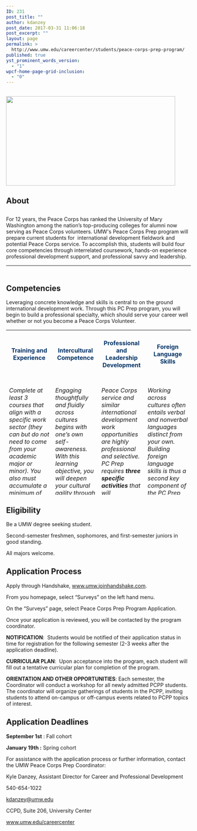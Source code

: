 ```yaml
---
ID: 231
post_title: ""
author: kdanzey
post_date: 2017-03-31 11:06:18
post_excerpt: ""
layout: page
permalink: >
  http://www.umw.edu/careercenter/students/peace-corps-prep-program/
published: true
yst_prominent_words_version:
  - "1"
wpcf-home-page-grid-inclusion:
  - "0"
---
```

<h2></h2>
<h2><strong><img class=" wp-image-235 alignright" src="http://www.umw.edu/careercenter/wp-content/uploads/sites/41/2017/03/PeaceCorpsPrep-1-300x159.jpg" alt="" width="461" height="244" /></strong></h2>
<h2><strong>About</strong></h2>
<h2></h2>
<h2></h2>
<h2></h2>
For 12 years, the Peace Corps has ranked the University of Mary Washington among the nation’s top-producing colleges for alumni now serving as Peace Corps volunteers. UMW's Peace Corps Prep program will prepare current students for  international development fieldwork and potential Peace Corps service. To accomplish this, students will build four core competencies through interrelated coursework, hands-on experience professional development support, and professional savvy and leadership.
<table style="height: 20px" width="1666">
<tbody>
<tr>
<td width="156">
<h6 style="text-align: center"><span style="color: #003366"><a style="color: #003366" href="https://www.peacecorps.gov/volunteer/volunteer-openings/">Where do you want to serve?</a></span></h6>
</td>
<td width="156">
<h6 style="text-align: center"><span style="color: #003366"><a style="color: #003366" href="https://www.peacecorps.gov/volunteer/connect-with-a-recruiter/">Find a Recruiter</a></span></h6>
</td>
<td width="156">
<h6 style="text-align: center"><span style="color: #003366"><a style="color: #003366" href="https://www.youtube.com/playlist?list=PL2B90BEBDEE4842E2">What Volunteers Do</a></span></h6>
</td>
<td width="156">
<h6 style="text-align: center"><span style="color: #003366"><a style="color: #003366" href="https://www.youtube.com/playlist?list=PLA47533D149B82EEB">Frequently Asked Questions</a></span></h6>
</td>
</tr>
</tbody>
</table>
<h2><strong>Competencies
</strong></h2>
Leveraging concrete knowledge and skills is central to on the ground international development work. Through this PC Prep program, you will begin to build a professional specialty, which should serve your career well whether or not you become a Peace Corps Volunteer.
<table style="height: 450px" width="1677">
<tbody>
<tr>
<td width="229">
<h4 style="text-align: center"><span style="color: #003366"><strong>Training and Experience</strong></span></h4>
</td>
<td width="229">
<h4 style="text-align: center"><strong><span style="color: #003366">Intercultural Competence</span></strong></h4>
</td>
<td width="229">
<h4 style="text-align: center"><span style="color: #003366"><strong>Professional and Leadership Development</strong></span></h4>
</td>
<td width="229">
<h4 style="text-align: center"><span style="color: #003366"><strong>Foreign Language Skills</strong></span></h4>
</td>
</tr>
<tr>
<td style="vertical-align: top">
<h6>Complete at least 3 courses that align with a specific work sector (they can but do not need to come from your academic major or minor). You also must accumulate a minimum of 50 hours of volunteer or work experience in that same sector.</h6>
<h6><a href="https://www.umw.edu/careercenter/students/peace-corps-prep-program/training-experience/">See Requirements</a></h6>
</td>
<td style="vertical-align: top">
<h6>Engaging thoughtfully and fluidly across cultures   begins with one’s own self-awareness. With this learning objective, you will deepen your cultural    agility through a mix of three introspective courses in which you learn about others while reflecting  upon your own self in relation to others.The goal is for you to build your capacity to shift perspective and behavior around relevant cultural differences.</h6>
<h6>See Requirements</h6>
</td>
<td style="vertical-align: top">
<h6>Peace Corps service and similar international development work opportunities are highly professional and selective. PC Prep requires <b>three specific activities </b>that will strengthen your candidacy for the Peace Corps (or any other professional endeavor).</h6>
<h6>See Requirements</h6>
</td>
<td style="vertical-align: top">
<h6>Working across cultures often entails verbal and nonverbal languages distinct from your own. Building foreign language skills is thus a second key component of the PC Prep curriculum.</h6>
<h6><i>Where would you like to serve? </i>PC Prep minimum course requirements align with those needed by applicants to the Peace Corps itself, which vary by linguistic region.</h6>
<h6>See Requirements</h6>
</td>
</tr>
</tbody>
</table>
<h2><strong>Eligibility</strong></h2>
Be a UMW degree seeking student.

Second-semester freshmen, sophomores, and first-semester juniors in good standing.

All majors welcome.
<h2><strong>Application Process</strong></h2>
Apply through Handshake, <a href="http://www.umw.joinhandshake.com">www.umw.joinhandshake.com</a>.

From you homepage, select “Surveys” on the left hand menu.

On the “Surveys” page, select Peace Corps Prep Program Application.

Once your application is reviewed, you will be contacted by the program coordinator.

<strong>NOTIFICATION</strong>:  Students would be notified of their application status in time for registration for the following semester (2-3 weeks after the application deadline).

<strong>CURRICULAR PLAN</strong>:  Upon acceptance into the program, each student will fill out a tentative curricular plan for completion of the program.

<strong>ORIENTATION AND OTHER OPPORTUNITIES</strong>: Each semester, the Coordinator will conduct a workshop for all newly admitted PCPP students. The coordinator will organize gatherings of students in the PCPP, inviting students to attend on-campus or off-campus events related to PCPP topics of interest.
<h2><strong>Application Deadlines
</strong></h2>
<strong>September 1st</strong> : Fall cohort

<strong>January 19th :</strong> Spring cohort

For assistance with the application process or further information, contact the UMW Peace Corps Prep Coordinator:

Kyle Danzey, Assistant Director for Career and Professional Development

540-654-1022

<a href="mailto:kdanzey@umw.edu">kdanzey@umw.edu</a>

CCPD, Suite 206, University Center

<a href="http://www.umw.edu/careercenter">www.umw.edu/careercenter</a>